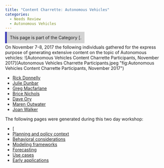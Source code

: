 ```yaml
---
title: "Content Charrette: Autonomous Vehicles"
categories:
  - Needs Review
  - Autonomous Vehicles
---
```


<span style="background:lightgrey;padding:10px;border-left: thick double #0000aa;"> This page is part of the Category \[.</span>

On November 7-8, 2017 the following individuals gathered for the express purpose of generating extensive content on the topic of Autonomous vehicles:
![Autonomous Vehicles Content Charrette Participants, November 2017](Autonomous Vehicles Charrette Participants.jpeg "fig:Autonomous Vehicles Content Charrette Participants, November 2017")

-   [Rick Donnelly](User_RickDonnelly)
-   [Julie Dunbar](User_JulieDunbar)
-   [Greg Macfarlane](User_GregoryMacfarlane)
-   [Brice Nichols](User_BriceNichols)
-   [Dave Ory](User_DavidOry)
-   [Maren Outwater](User_MarenOutwater)
-   [Joan Walker](User_JoanWalker)

The following pages were generated during this two day workshop:

-   \[
-   [Planning and policy context](Autonomous_vehicles_planning_and_policy_context)
-   [Behavioral considerations](Autonomous_vehicles_Behavioral_considerations)
-   [Modeling frameworks](Autonomous_vehicles_Modeling_frameworks)
-   [Forecasting](Autonomous_vehicles_Forecasting)
-   [Use cases](Autonomous_vehicles_use_cases)
-   [Early applications](Autonomous_vehicles_Early_applications)


